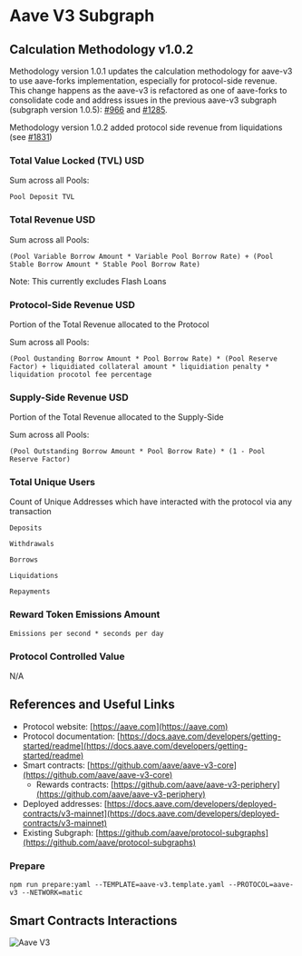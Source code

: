 # Aave V3 Subgraph

## Calculation Methodology v1.0.2

Methodology version 1.0.1 updates the calculation methodology for aave-v3 to use aave-forks implementation, especially for protocol-side revenue. This change happens as the aave-v3 is refactored as one of aave-forks to consolidate code and address issues in the previous aave-v3 subgraph (subgraph version 1.0.5): [#966](https://github.com/messari/subgraphs/issues/966) and [#1285](https://github.com/messari/subgraphs/issues/1285).

Methodology version 1.0.2 added protocol side revenue from liquidations (see [#1831](https://github.com/messari/subgraphs/issues/1831))

### Total Value Locked (TVL) USD

Sum across all Pools:

`Pool Deposit TVL`

### Total Revenue USD

Sum across all Pools:

`(Pool Variable Borrow Amount * Variable Pool Borrow Rate) + (Pool Stable Borrow Amount * Stable Pool Borrow Rate)`

Note: This currently excludes Flash Loans

### Protocol-Side Revenue USD

Portion of the Total Revenue allocated to the Protocol

Sum across all Pools:

`(Pool Oustanding Borrow Amount * Pool Borrow Rate) * (Pool Reserve Factor) + liquidiated collateral amount * liquidiation penalty * liquidation procotol fee percentage`

### Supply-Side Revenue USD

Portion of the Total Revenue allocated to the Supply-Side

Sum across all Pools:

`(Pool Outstanding Borrow Amount * Pool Borrow Rate) * (1 - Pool Reserve Factor)`

### Total Unique Users

Count of Unique Addresses which have interacted with the protocol via any transaction

`Deposits`

`Withdrawals`

`Borrows`

`Liquidations`

`Repayments`

### Reward Token Emissions Amount

`Emissions per second * seconds per day`

### Protocol Controlled Value

N/A

## References and Useful Links

- Protocol website: [https://aave.com](https://aave.com)
- Protocol documentation: [https://docs.aave.com/developers/getting-started/readme](https://docs.aave.com/developers/getting-started/readme)
- Smart contracts: [https://github.com/aave/aave-v3-core](https://github.com/aave/aave-v3-core)
  - Rewards contracts: [https://github.com/aave/aave-v3-periphery](https://github.com/aave/aave-v3-periphery)
- Deployed addresses: [https://docs.aave.com/developers/deployed-contracts/v3-mainnet](https://docs.aave.com/developers/deployed-contracts/v3-mainnet)
- Existing Subgraph: [https://github.com/aave/protocol-subgraphs](https://github.com/aave/protocol-subgraphs)

### Prepare

`npm run prepare:yaml --TEMPLATE=aave-v3.template.yaml --PROTOCOL=aave-v3 --NETWORK=matic`

## Smart Contracts Interactions

![Aave V3](../../docs/images/protocols/aave-v3.png "Aave V3")
